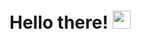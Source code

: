# Hello there! <img src="https://media.giphy.com/media/hvRJCLFzcasrR4ia7z/giphy.gif" width="29px" height="29px">
